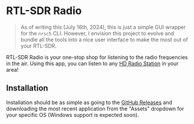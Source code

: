 # RTL-SDR Radio

> As of writing this (July 16th, 2024), this is just a simple GUI wrapper for the `nrsc5` CLI. However, I envision this project to evolve and bundle all the tools into a nice user interface to make the most out of your RTL-SDR.

RTL-SDR Radio is your one-stop shop for listening to the radio frequencies in the air. Using this app, you can listen to any [HD Radio Station](https://hdradio.com/stations/) in your area!

## Installation

Installation should be as simple as going to the [GitHub Releases](https://github.com/njfdev/rtlsdr-radio/releases) and downloading the most recent application from the "Assets" dropdown for your specific OS (Windows support is expected soon).
